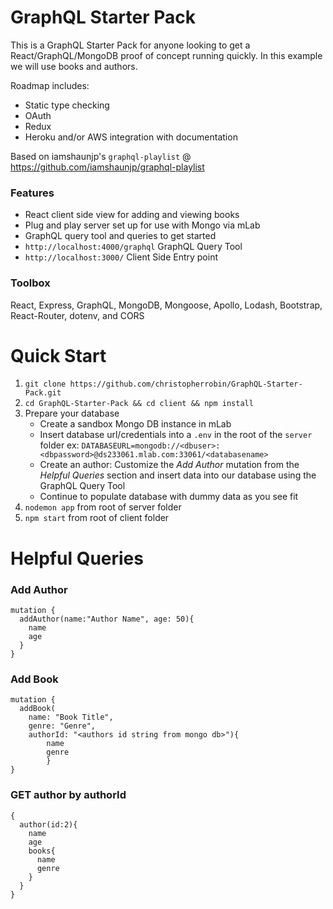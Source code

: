 # GraphQL Starter Pack
This is a GraphQL Starter Pack for anyone looking to get a React/GraphQL/MongoDB proof of concept running quickly. In this example we will use books and authors.

Roadmap includes:
- Static type checking
- OAuth
- Redux
- Heroku and/or AWS integration with documentation

Based on iamshaunjp's `graphql-playlist` @ https://github.com/iamshaunjp/graphql-playlist

### Features
* React client side view for adding and viewing books
* Plug and play server set up for use with Mongo via mLab
* GraphQL query tool and queries to get started
* `http://localhost:4000/graphql` GraphQL Query Tool
* `http://localhost:3000/` Client Side Entry point

### Toolbox
React, Express, GraphQL, MongoDB, Mongoose, Apollo, Lodash, Bootstrap, React-Router, dotenv, and CORS

# Quick Start
1. `git clone https://github.com/christopherrobin/GraphQL-Starter-Pack.git`
2. `cd GraphQL-Starter-Pack && cd client && npm install`
3. Prepare your database
    - Create a sandbox Mongo DB instance in mLab
    - Insert database url/credentials into a `.env` in the root of the `server` folder
	ex: `DATABASEURL=mongodb://<dbuser>:<dbpassword>@ds233061.mlab.com:33061/<databasename>`
    - Create an author: Customize the _Add Author_ mutation from the _Helpful Queries_ section and insert data into our database using the GraphQL Query Tool
    - Continue to populate database with dummy data as you see fit
5. `nodemon app` from root of server folder
6. `npm start` from root of client folder

# Helpful Queries
### Add Author
```
mutation {
  addAuthor(name:"Author Name", age: 50){
    name
    age
  }
}
```

### Add Book
```
mutation {
  addBook(
    name: "Book Title",
    genre: "Genre",
    authorId: "<authors id string from mongo db>"){
  		name
  		genre
		}
}
```

### GET author by authorId
```
{
  author(id:2){
    name
    age
    books{
      name
      genre
    }
  }
}
```
